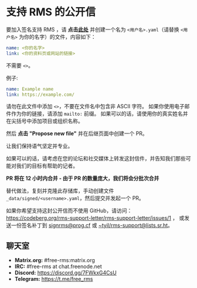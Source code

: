 # 支持 RMS 的公开信

要加入签名支持 RMS ，请 **点击[此处](https://github.com/rms-support-letter/rms-support-letter.github.io/new/master/_data/signed)** 并创建一个名为 `<用户名>.yaml`（请替换 `<用户名>` 为你的名字）的文件，内容如下：

```yaml
name: <你的名字>
link: <你的资料页或网站的链接>
```

不需要 `<>`。

例子:

```yaml
name: Example name
link: https://example.com/
```

请勿在此文件中添加 `<>`，不要在文件名中包含非 ASCII 字符。
如果你使用电子邮件作为你的链接，请添加 `mailto:` 前缀。
如果可以的话，请使用你的真实姓名并在尖括号中添加项目或组织名称。

然后 **点击 "Propose new file"** 并在后继页面中创建一个 PR。

让我们保持语气坚定并专业。

如果可以的话，请考虑在您的论坛和社交媒体上转发这封信件，并告知我们那些可能对我们的目标有帮助的记者。

**PR 将在 12 小时内合并 - 由于 PR 的数量庞大，我们将会分批次合并**

替代做法，复刻并克隆此存储库，手动创建文件 `_data/signed/<username>.yaml`，然后提交并发起一个 PR。

如果你希望支持这封公开信而不使用 GitHub，请访问：https://codeberg.org/rms-support-letter/rms-support-letter/issues/1 ，
或发送一份签名补丁到 [signrms@prog.cf](mailto:signrms@prog.cf) 或 [~tyil/rms-support@lists.sr.ht](mailto:~tyil/rms-support@lists.sr.ht)。

## 聊天室

- **Matrix.org:** #free-rms:matrix.org
- **IRC:** #free-rms at chat.freenode.net
- **Discord:** https://discord.gg/7FWkxG4CsU
- **Telegram:** https://t.me/free_rms
